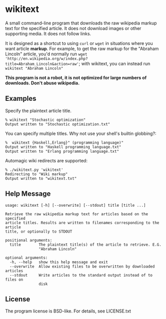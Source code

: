 # wikitext

A small command-line program that downloads the raw wikipedia markup text for the specified article. It does not download images or other supporting media. It does not follow links.

It is designed as a shortcut to using `curl` or `wget` in situations where you want article **markup**. For example, to get the raw markup for the "Abraham Lincoln" article, you'd normally run `wget 'http://en.wikipedia.org/w/index.php?title=Abraham_Lincoln&action=raw'`; with wikitext, you can instead run `wikitext "Abraham Lincoln"`

**This program is not a robot, it is not optimized for large numbers of downloads. Don't abuse wikipedia.**

## Examples

Specify the plaintext article title.

	% wikitext "Stochastic optimization"
	Output written to "Stochastic optimization.txt"

You can specify multiple titles. Why not use your shell's builtin globbing?:

	%  wikitext {Haskell,Erlang}" (programming language)"
	Output written to "Haskell programming language.txt"
	Output written to "Erlang programming language.txt"

Automagic wiki redirects are supported:

	% ./wikitext.py 'wikitext'
	Redirecting to "Wiki markup"
	Output written to "wikitext.txt"

## Help Message


	usage: wikitext [-h] [--overwrite] [--stdout] title [title ...]
	
	Retrieve the raw wikipedia markup text for articles based on the specified
	article titles. Results are written to filenames corresponding to the article
	title, or optionally to STDOUT
	
	positional arguments:
	  title        The plaintext title(s) of the article to retrieve. E.G.
	               "Abraham Lincoln"
	
	optional arguments:
	  -h, --help   show this help message and exit
	  --overwrite  Allow existing files to be overwritten by downloaded articles
	  --stdout     Write articles to the standard output instead of to files on
	               disk

## License

The program license is BSD-like. For details, see LICENSE.txt
